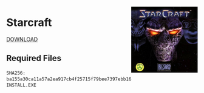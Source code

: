 <img align="right" src="./images/cover.jpg" width=175></img>

# Starcraft

[DOWNLOAD](https://seafile.afray.net/f/c3adc0d0f7424bccbfeb/?dl=1)

## Required Files

```
SHA256: ba155a30ca11a57a2ea917cb4f25715f79bee7397ebb16db4816e7725395e58d INSTALL.EXE
```